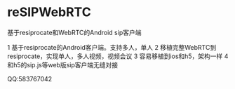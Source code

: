 # reSIPWebRTC
基于resiprocate和WebRTC的Android sip客户端

1 基于resiprocate的Android客户端。支持多人，单人
2 移植完整WebRTC到resiprocate，实现单人，多人视频，视频会议
3 容易移植到ios和h5，架构一样
4 和h5的sip.js等web版sip客户端无缝对接

QQ:583767042
